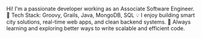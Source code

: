 Hi! I'm a passionate developer working as an Associate Software Engineer.
🔧 Tech Stack: Groovy, Grails, Java, MongoDB, SQL
💡 I enjoy building smart city solutions, real-time web apps, and clean backend systems.
🚀 Always learning and exploring better ways to write scalable and efficient code.
<!---
low-he-th/low-he-th is a ✨ special ✨ repository because its `README.md` (this file) appears on your GitHub profile.
You can click the Preview link to take a look at your changes.
--->
